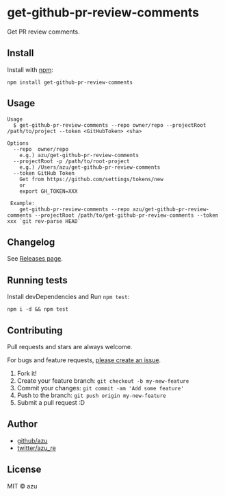 # get-github-pr-review-comments

Get PR review comments.

## Install

Install with [npm](https://www.npmjs.com/):

    npm install get-github-pr-review-comments

## Usage

    Usage
      $ get-github-pr-review-comments --repo owner/repo --projectRoot /path/to/project --token <GitHubToken> <sha>

    Options
      --repo  owner/repo
        e.g.) azu/get-github-pr-review-comments
      --projectRoot -p /path/to/root-project
        e.g.) /Users/azu/get-github-pr-review-comments
      --token GitHub Token
        Get from https://github.com/settings/tokens/new
        or
        export GH_TOKEN=XXX
        
     Example:
        get-github-pr-review-comments --repo azu/get-github-pr-review-comments --projectRoot /path/to/get-github-pr-review-comments --token xxx `git rev-parse HEAD`
    

## Changelog

See [Releases page](https://github.com/azu/get-github-pr-review-comments/releases).

## Running tests

Install devDependencies and Run `npm test`:

    npm i -d && npm test

## Contributing

Pull requests and stars are always welcome.

For bugs and feature requests, [please create an issue](https://github.com/azu/get-github-pr-review-comments/issues).

1. Fork it!
2. Create your feature branch: `git checkout -b my-new-feature`
3. Commit your changes: `git commit -am 'Add some feature'`
4. Push to the branch: `git push origin my-new-feature`
5. Submit a pull request :D

## Author

- [github/azu](https://github.com/azu)
- [twitter/azu_re](https://twitter.com/azu_re)

## License

MIT © azu
